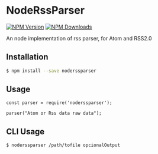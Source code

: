 # NodeRssParser

[![NPM Version][npm-image]][npm-url]
[![NPM Downloads][downloads-image]][downloads-url]

An node implementation of rss parser, for Atom and RSS2.0

## Installation

```bash
$ npm install --save noderssparser
```

## Usage

```
const parser = require('noderssparser');

parser("Atom or Rss data raw data");
```

## CLI Usage

```
$ noderssparser /path/tofile opcionalOutput
```

[npm-image]: https://img.shields.io/npm/v/noderssparser.svg
[npm-url]: https://npmjs.org/package/noderssparser
[downloads-image]: https://img.shields.io/npm/dm/noderssparser.svg
[downloads-url]: https://npmjs.org/package/noderssparser
